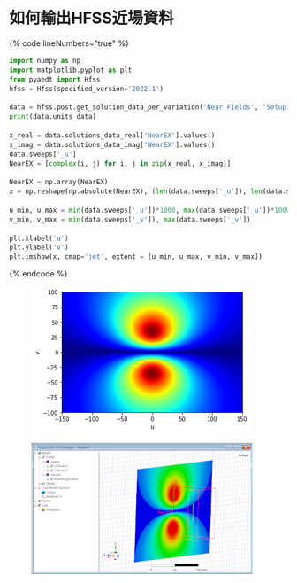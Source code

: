 # 如何輸出HFSS近場資料

{% code lineNumbers="true" %}
```python
import numpy as np
import matplotlib.pyplot as plt
from pyaedt import Hfss
hfss = Hfss(specified_version='2022.1')

data = hfss.post.get_solution_data_per_variation('Near Fields', 'Setup1 : LastAdaptive', "Rectangle1", expression='NearEX')
print(data.units_data)

x_real = data.solutions_data_real['NearEX'].values()
x_imag = data.solutions_data_imag['NearEX'].values()
data.sweeps['_u']
NearEX = [complex(i, j) for i, j in zip(x_real, x_imag)]

NearEX = np.array(NearEX)
x = np.reshape(np.absolute(NearEX), (len(data.sweeps['_u']), len(data.sweeps['_v'])))

u_min, u_max = min(data.sweeps['_u'])*1000, max(data.sweeps['_u'])*1000
v_min, v_max = min(data.sweeps['_v']), max(data.sweeps['_v'])

plt.xlabel('u')
plt.ylabel('v')
plt.imshow(x, cmap='jet', extent = [u_min, u_max, v_min, v_max])
```
{% endcode %}

<figure><img src="../../.gitbook/assets/image (2) (4) (1).png" alt=""><figcaption></figcaption></figure>

<figure><img src="../../.gitbook/assets/image (8).png" alt=""><figcaption></figcaption></figure>
